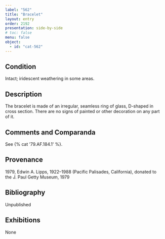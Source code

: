 ```yaml
---
label: "562"
title: "Bracelet"
layout: entry
order: 2192
presentation: side-by-side
# toc: false
menu: false
object:
  - id: "cat-562"
---
```


## Condition

Intact; iridescent weathering in some areas.

## Description

The bracelet is made of an irregular, seamless ring of glass, D-shaped in cross section. There are no signs of painted or other decoration on any part of it.

## Comments and Comparanda

See {% cat '79.AF.184.1' %}.

## Provenance

1979, Edwin A. Lipps, 1922–1988 (Pacific Palisades, California), donated to the J. Paul Getty Museum, 1979

## Bibliography

Unpublished

## Exhibitions

None
